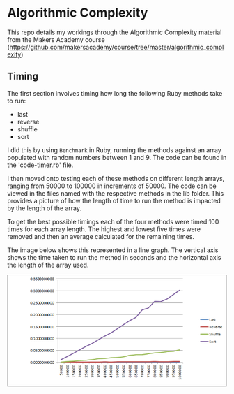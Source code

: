 # Algorithmic Complexity

This repo details my workings through the Algorithmic Complexity material from the Makers Academy course (https://github.com/makersacademy/course/tree/master/algorithmic_complexity)

## Timing

The first section involves timing how long the following Ruby methods take to run:

- last
- reverse
- shuffle
- sort

I did this by using ```Benchmark``` in Ruby, running the methods against an array populated with random numbers between 1 and 9. The code can be found in the 'code-timer.rb' file.

I then moved onto testing each of these methods on different length arrays, ranging from 50000 to 100000 in increments of 50000. The code can be viewed in the files named with the respective methods in the lib folder. This provides a picture of how the length of time to run the method is impacted by the length of the array.

To get the best possible timings each of the four methods were timed 100 times for each array length. The highest and lowest five times were removed and then an average calculated for the remaining times.

The image below shows this represented in a line graph. The vertical axis shows the time taken to run the method in seconds and the horizontal axis the length of the array used.

![](Timings.png)
